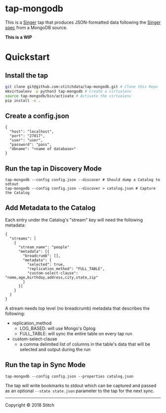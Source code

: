 # tap-mongodb

This is a [Singer](https://singer.io) tap that produces JSON-formatted data following the [Singer spec](https://github.com/singer-io/getting-started/blob/master/SPEC.md) from a MongoDB source.

**This is a WIP**

# Quickstart


## Install the tap

```bash
git clone git@github.com:stitchdata/tap-mongodb.git # Clone this Repo
mkvirtualenv -p python3 tap-mongodb # Create a virtualenv
source tap-mongodb/bin/activate # Activate the virtualenv
pip install -e .
```

## Create a config.json

```
{
  "host": "localhost",
  "port": "27017",
  "user": "user",
  "password": "pass",
  "dbname": "<name of database>"
}
```

## Run the tap in Discovery Mode

```
tap-mongodb --config config.json --discover # Should dump a Catalog to sdtout
tap-mongodb --config config.json --discover > catalog.json # Capture the Catalog
```

## Add Metadata to the Catalog

Each entry under the Catalog's "stream" key will need the following metadata:

```
{
  "streams": [
    {
      "stream_name": "people"
      "metadata": [{
        "breadcrumb": [],
        "metadata": {
          "selected": true,
          "replication_method": "FULL_TABLE",
          "custom-select-clause": "name,age,birthday,address,city,state,zip"
        }
      }]
    }
  ]
}
```

A stream needs top level (no breadcrumb) metadata that describes the following:

* replication_method
  * LOG_BASED: will use Mongo's Oplog
  * FULL_TABLE: will sync the entire table on every tap run
* custom-select-clause
  * a comma delimited list of columns in the table's data that will be selected and output during the run


## Run the tap in Sync Mode
```
tap-mongodb --config config.json --properties catalog.json
```

The tap will write bookmarks to stdout which can be captured and passed as an optional `--state state.json` parameter to the tap for the next sync.

---

Copyright &copy; 2018 Stitch
